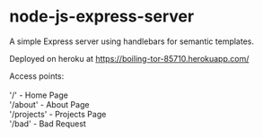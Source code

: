 # node-js-express-server
A simple Express server using handlebars for semantic templates.

Deployed on heroku at https://boiling-tor-85710.herokuapp.com/

Access points: <br/><br/>
'/' - Home Page<br/>
'/about' - About Page<br/>
'/projects' - Projects Page<br/>
'/bad' - Bad Request<br/>
